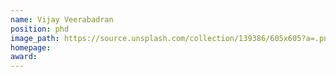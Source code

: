 ```yaml
---
name: Vijay Veerabadran
position: phd
image_path: https://source.unsplash.com/collection/139386/605x605?a=.png
homepage: 
award: 
---
```

